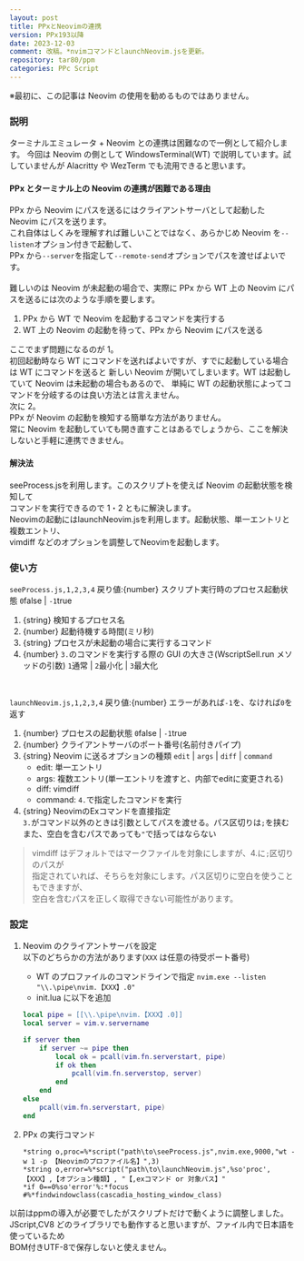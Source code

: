 ```yaml
---
layout: post
title: PPxとNeovimの連携
version: PPx193以降
date: 2023-12-03
comment: 改稿。*nvimコマンドとlaunchNeovim.jsを更新。
repository: tar80/ppm
categories: PPc Script
---
```


※最初に、この記事は Neovim の使用を勧めるものではありません。

### 説明

ターミナルエミュレータ + Neovim との連携は困難なので一例として紹介します。
今回は Neovim の側として WindowsTerminal(WT) で説明しています。試していませんが
Alacritty や WezTerm でも流用できると思います。

#### PPx とターミナル上の Neovim の連携が困難である理由

PPx から Neovim にパスを送るにはクライアントサーバとして起動した Neovim にパスを送ります。  
これ自体はしくみを理解すれば難しいことではなく、あらかじめ Neovim を`--listen`オプション付きで起動して、  
PPx から`--server`を指定して`--remote-send`オプションでパスを渡せばよいです。  
<BR>
難しいのは Neovim が未起動の場合で、実際に PPx から WT 上の Neovim にパスを送るには次のような手順を要します。

1. PPx から WT で Neovim を起動するコマンドを実行する
1. WT 上の Neovim の起動を待って、PPx から Neovim にパスを送る

ここでまず問題になるのが 1。  
初回起動時なら WT にコマンドを送ればよいですが、すでに起動している場合は WT にコマンドを送ると
新しい Neovim が開いてしまいます。WT は起動していて Neovim は未起動の場合もあるので、
単純に WT の起動状態によってコマンドを分岐するのは良い方法とは言えません。
<BR>
次に 2。  
PPx が Neovim の起動を検知する簡単な方法がありません。  
常に Neovim を起動していても開き直すことはあるでしょうから、ここを解決しないと手軽に連携できません。

#### 解決法

seeProcess.jsを利用します。このスクリプトを使えば Neovim の起動状態を検知して  
コマンドを実行できるので 1・2 ともに解決します。  
Neovimの起動にはlaunchNeovim.jsを利用します。起動状態、単一エントリと複数エントリ、  
vimdiff などのオプションを調整してNeovimを起動します。  

### 使い方

`seeProcess.js,1,2,3,4` 戻り値:{number} スクリプト実行時のプロセス起動状態 `0`false \| `-1`true

1. {string} 検知するプロセス名
2. {number} 起動待機する時間(ミリ秒)
3. {string} プロセスが未起動の場合に実行するコマンド
4. {number} `3.`のコマンドを実行する際の GUI の大きさ(WscriptSell.run メソッドの引数) `1`通常 \| `2`最小化 \| `3`最大化

<BR>

`launchNeovim.js,1,2,3,4`
戻り値:{number} エラーがあれば`-1`を、なければ`0`を返す

1. {number} プロセスの起動状態 `0`false \| `-1`true
2. {number} クライアントサーバのポート番号(名前付きパイプ)
3. {string} Neovim に送るオプションの種類 `edit` \| `args` \| `diff` \| `command`
   - edit: 単一エントリ
   - args: 複数エントリ(単一エントリを渡すと、内部でeditに変更される)
   - diff: vimdiff
   - command: `4.`で指定したコマンドを実行
4. {string} NeovimのExコマンドを直接指定  
    `3.`がコマンド以外のときは引数としてパスを渡せる。パス区切りは`;`を挟む  
    また、空白を含むパスであっても`"`で括ってはならない

> vimdiff はデフォルトではマークファイルを対象にしますが、4.に`;`区切りのパスが  
> 指定されていれば、そちらを対象にします。パス区切りに空白を使うこともできますが、  
> 空白を含むパスを正しく取得できない可能性があります。

### 設定

1. Neovim のクライアントサーバを設定  
   以下のどちらかの方法があります(`XXX` は任意の待受ポート番号)

   - WT のプロファイルのコマンドラインで指定 `nvim.exe --listen "\\.\pipe\nvim.【XXX】.0"`
   - init.lua に以下を追加

   ```lua
   local pipe = [[\\.\pipe\nvim.【XXX】.0]]
   local server = vim.v.servername

   if server then
       if server ~= pipe then
           local ok = pcall(vim.fn.serverstart, pipe)
           if ok then
               pcall(vim.fn.serverstop, server)
           end
       end
   else
       pcall(vim.fn.serverstart, pipe)
   end
   ```

2. PPx の実行コマンド
   ```text
   *string o,proc=%*script("path\to\seeProcess.js",nvim.exe,9000,"wt -w 1 -p 【Neovimのプロファイル名】",3)
   *string o,error=%*script("path\to\launchNeovim.js",%so'proc',【XXX】,【オプション種類】, "【,exコマンド or 対象パス】"
   *if 0==0%so'error'%:*focus #%*findwindowclass(cascadia_hosting_window_class)
   ```

以前はppmの導入が必要でしたがスクリプトだけで動くように調整しました。  
JScript,CV8 どのライブラリでも動作すると思いますが、ファイル内で日本語を使っているため  
BOM付きUTF-8で保存しないと使えません。  

<script src="https://gist.github.com/tar80/c4542a656e9733271bffcba6bb5e7dac.js"></script>
